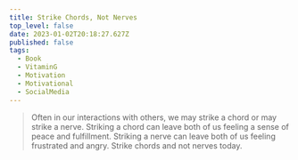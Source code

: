 ```yaml
---
title: Strike Chords, Not Nerves
top_level: false
date: 2023-01-02T20:18:27.627Z
published: false
tags:
  - Book
  - VitaminG
  - Motivation
  - Motivational
  - SocialMedia
---
```

> Often in our interactions with others, we may strike a chord or may strike a nerve. Striking a chord can leave both of us feeling a sense of peace and fulfillment. Striking a nerve can leave both of us feeling frustrated and angry. Strike chords and not nerves today.